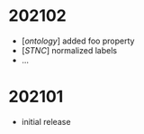 # 202102
- [_ontology_] added foo property
- [_STNC_] normalized labels
- ... 

# 202101
- initial release